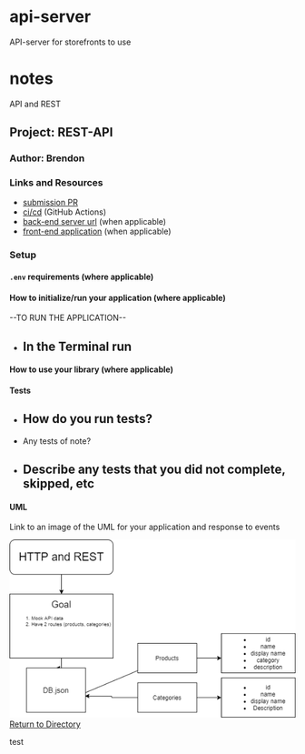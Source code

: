 # api-server
API-server for storefronts to use

# notes
API and REST



## Project: REST-API

### Author: Brendon

### Links and Resources

- [submission PR](https://github.com/brendon-401-advanced-javascript/api-server/pull/1)
- [ci/cd](https://github.com/brendon-401-advanced-javascript/api-server/actions) (GitHub Actions)
- [back-end server url](http://xyz.com) (when applicable)
- [front-end application](http://xyz.com) (when applicable)

### Setup

#### `.env` requirements (where applicable)


#### How to initialize/run your application (where applicable)

--TO RUN THE APPLICATION--
- In the Terminal run 
    -

#### How to use your library (where applicable)

#### Tests

- How do you run tests?
    - 
- Any tests of note?
- Describe any tests that you did not complete, skipped, etc
    - 

#### UML

Link to an image of the UML for your application and response to events

![UML](./assets/img/API-REST-UML.png)
[Return to Directory](##Directory)

test